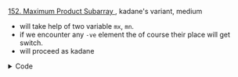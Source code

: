 [152. Maximum Product Subarray ](https://leetcode.com/problems/maximum-product-subarray/), kadane's variant, medium

- will take help of two variable `mx`, `mn`.
- if we encounter any `-ve` element the of course their place will get switch.
- will proceed as kadane

<details> 

<summary> Code </summary>

```cpp
class Solution {
  public:
  int maxProduct(vector<int>& nums) {
    int mx, mn, ans;
    ans = mx = mn = nums.front();
    
    for (int i = 1; i < nums.size(); i++) {
      if (nums[i] < 0) swap(mx, mn);
      
      mx = max(nums[i], mx * nums[i]);
      mn = min(nums[i], mn * nums[i]);
      
      ans = max({ans, mx, mn});
    }
    
    return ans;
  }
};

```
</details>
